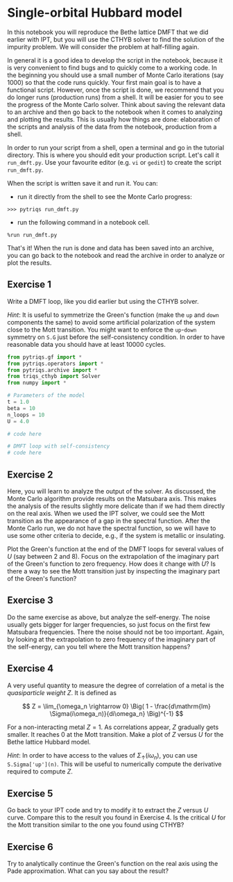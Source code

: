 Single-orbital Hubbard model
============================

In this notebook you will reproduce the Bethe lattice DMFT that we did earlier with IPT,
but you will use the CTHYB solver to find the solution of the impurity problem. We will
consider the problem at half-filling again. 

In general it is a good idea to develop the script in the notebook, because it is very convenient to find bugs and to quickly come to a working code. In the beginning you should use a small number of Monte Carlo iterations (say 1000) so that the code runs quickly. Your first main goal is to have a functional script. However, once the script is done, we recommend that you do longer runs (production runs) from a shell. It will be easier for you to see the progress of the Monte Carlo solver. Think about saving the relevant data to an archive and then go back to the notebook when it comes to analyzing and plotting the results. This is usually how things are done: elaboration of the scripts and analysis of the data from the notebook, production from a shell.

In order to run your script from a shell, open a terminal and go in the tutorial directory.
This is where you should edit your production script. Let's call it `run_dmft.py`. Use your favourite editor (e.g. `vi` or `gedit`) to create the script `run_dmft.py`.

When the script is written save it and run it. You can:

- run it directly from the shell to see the Monte Carlo progress:

`>>> pytriqs run_dmft.py`

- run the following command in a notebook cell.

`%run run_dmft.py`

That's it! When the run is done and data has been saved into an archive, you can go back to the notebook and read the archive in order to analyze or plot the results.

Exercise 1
----------

Write a DMFT loop, like you did earlier but using the CTHYB solver. 

*Hint*: It is useful to symmetrize the Green's function (make the `up` and `down` components the same) to avoid some artificial polarization of the system close to the Mott transition. You might want to enforce the `up`-`down` symmetry on `S.G` just before the self-consistency condition. In order
to have reasonable data you should have at least 10000 cycles.


```python
from pytriqs.gf import *
from pytriqs.operators import *
from pytriqs.archive import *
from triqs_cthyb import Solver
from numpy import *

# Parameters of the model
t = 1.0
beta = 10
n_loops = 10
U = 4.0

# code here

# DMFT loop with self-consistency
# code here
```

Exercise 2
----------

Here, you will learn to analyze the output of the solver. As discussed, the Monte Carlo algorithm provide results on the
Matsubara axis. This makes the analysis of the results slightly more delicate than if we had them directly on the real
axis. When we used the IPT solver, we could see the Mott transition as the appearance of a gap in the spectral function.
After the Monte Carlo run, we do not have the spectral function, so we will have to use some other criteria to decide, e.g.,
if the system is metallic or insulating.

Plot the Green's function at the end of the DMFT loops for several values of $U$ (say between 2 and 8). Focus on the extrapolation of the imaginary part of the Green's function to zero frequency. How does it change with $U$? Is there
a way to see the Mott transition just by inspecting the imaginary part of the Green's function?

Exercise 3
----------

Do the same exercise as above, but analyze the self-energy. The noise usually gets bigger for larger frequencies, so just focus on the first few Matsubara frequencies. There the noise should not be too important. Again, by looking at the extrapolation to zero frequency of the imaginary part of the self-energy, can you tell where the Mott transition happens?

Exercise 4
----------

A very useful quantity to measure the degree of correlation of a metal is the *quasiparticle weight* $Z$. It is defined as

$$
Z = \lim_{\omega_n \rightarrow 0} \Big( 1 - \frac{d\mathrm{Im} \Sigma(i\omega_n)}{di\omega_n} \Big)^{-1}
$$


For a non-interacting metal $Z=1$. As correlations appear, $Z$ gradually gets smaller. It reaches 0 at the Mott transition. Make a plot of $Z$ versus $U$ for the Bethe lattice Hubbard model. 

*Hint*: In order to have access to the values of $\Sigma_\uparrow(i\omega_n)$, you can use `S.Sigma['up'](n)`. This will be useful to numerically compute the derivative required to compute $Z$.

Exercise 5
----------

Go back to your IPT code and try to modify it to extract the $Z$ versus $U$ curve. Compare this to the result you found in Exercise 4. Is the critical $U$ for the Mott transition similar to the one you found using CTHYB?

Exercise 6
----------

Try to analytically continue the Green's function on the real axis using the Pade approximation. What can
you say about the result?
